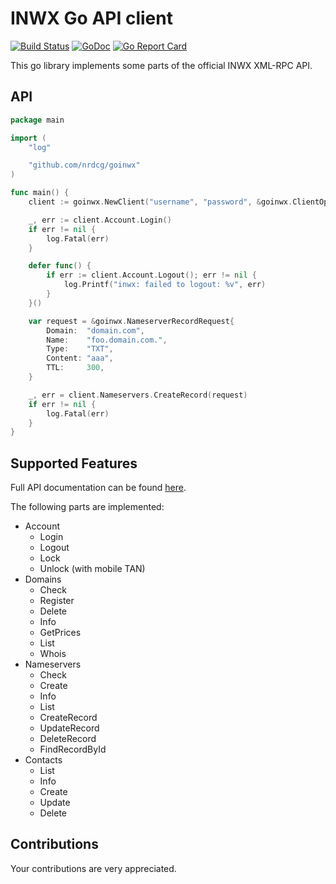 # INWX Go API client

[![Build Status](https://travis-ci.com/nrdcg/goinwx.svg?branch=master)](https://travis-ci.com/nrdcg/goinwx)
[![GoDoc](https://godoc.org/github.com/nrdcg/goinwx?status.svg)](https://godoc.org/github.com/nrdcg/goinwx)
[![Go Report Card](https://goreportcard.com/badge/github.com/nrdcg/goinwx)](https://goreportcard.com/report/github.com/nrdcg/goinwx)

This go library implements some parts of the official INWX XML-RPC API.

## API

```go
package main

import (
	"log"

	"github.com/nrdcg/goinwx"
)

func main() {
	client := goinwx.NewClient("username", "password", &goinwx.ClientOptions{Sandbox: true})

	_, err := client.Account.Login()
	if err != nil {
		log.Fatal(err)
	}

	defer func() {
		if err := client.Account.Logout(); err != nil {
			log.Printf("inwx: failed to logout: %v", err)
		}
	}()

	var request = &goinwx.NameserverRecordRequest{
		Domain:  "domain.com",
		Name:    "foo.domain.com.",
		Type:    "TXT",
		Content: "aaa",
		TTL:     300,
	}

	_, err = client.Nameservers.CreateRecord(request)
	if err != nil {
		log.Fatal(err)
	}
}
```

## Supported Features

Full API documentation can be found [here](https://www.inwx.de/en/help/apidoc).

The following parts are implemented:

* Account
  * Login
  * Logout
  * Lock
  * Unlock (with mobile TAN)
* Domains
  * Check
  * Register
  * Delete
  * Info
  * GetPrices
  * List
  * Whois
* Nameservers
  * Check
  * Create
  * Info
  * List
  * CreateRecord
  * UpdateRecord
  * DeleteRecord
  * FindRecordById
* Contacts
  * List 
  * Info
  * Create
  * Update
  * Delete

## Contributions

Your contributions are very appreciated.
